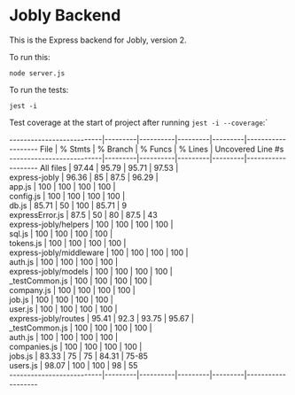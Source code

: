 # Jobly Backend

This is the Express backend for Jobly, version 2.

To run this:

    node server.js
    
To run the tests:

    jest -i


Test coverage at the start of project after running `jest -i --coverage`:`


--------------------------|---------|----------|---------|---------|-------------------
File                      | % Stmts | % Branch | % Funcs | % Lines | Uncovered Line #s 
--------------------------|---------|----------|---------|---------|-------------------
All files                 |   97.44 |    95.79 |   95.71 |   97.53 |                   
 express-jobly            |   96.36 |       85 |    87.5 |   96.29 |                   
  app.js                  |     100 |      100 |     100 |     100 |                   
  config.js               |     100 |      100 |     100 |     100 |                   
  db.js                   |   85.71 |       50 |     100 |   85.71 | 9                 
  expressError.js         |    87.5 |       50 |      80 |    87.5 | 43                
 express-jobly/helpers    |     100 |      100 |     100 |     100 |                   
  sql.js                  |     100 |      100 |     100 |     100 |                   
  tokens.js               |     100 |      100 |     100 |     100 |                   
 express-jobly/middleware |     100 |      100 |     100 |     100 |                   
  auth.js                 |     100 |      100 |     100 |     100 |                   
 express-jobly/models     |     100 |      100 |     100 |     100 |                   
  _testCommon.js          |     100 |      100 |     100 |     100 |                   
  company.js              |     100 |      100 |     100 |     100 |                   
  job.js                  |     100 |      100 |     100 |     100 |                   
  user.js                 |     100 |      100 |     100 |     100 |                   
 express-jobly/routes     |   95.41 |     92.3 |   93.75 |   95.67 |                   
  _testCommon.js          |     100 |      100 |     100 |     100 |                   
  auth.js                 |     100 |      100 |     100 |     100 |                   
  companies.js            |     100 |      100 |     100 |     100 |                   
  jobs.js                 |   83.33 |       75 |      75 |   84.31 | 75-85             
  users.js                |   98.07 |      100 |     100 |      98 | 55                
--------------------------|---------|----------|---------|---------|-------------------
